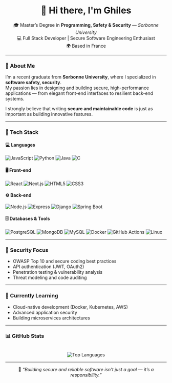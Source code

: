 <!-- Profile README for GitHub -->
<h1 align="center">👋 Hi there, I'm Ghiles</h1>

<p align="center">
🎓 Master’s Degree in <strong>Programming, Safety & Security</strong> — <em>Sorbonne University</em><br>
💻 Full Stack Developer | Secure Software Engineering Enthusiast<br>
🌍 Based in France 
</p>

---

### 🚀 About Me
I’m a recent graduate from **Sorbonne University**, where I specialized in **software safety, security**.  
My passion lies in designing and building secure, high-performance applications — from elegant front-end interfaces to resilient back-end systems.

I strongly believe that writing **secure and maintainable code** is just as important as building innovative features.

---

### 🧠 Tech Stack
#### 💻 Languages
![JavaScript](https://img.shields.io/badge/-JavaScript-F7DF1E?style=flat&logo=javascript&logoColor=black)
![Python](https://img.shields.io/badge/-Python-3776AB?style=flat&logo=python&logoColor=white)
![Java](https://img.shields.io/badge/-Java-007396?style=flat&logo=java&logoColor=white)
![C](https://img.shields.io/badge/-C-A8B9CC?style=flat&logo=c&logoColor=black)


#### 🖥️ Front-end
![React](https://img.shields.io/badge/-React-61DAFB?style=flat&logo=react&logoColor=black)
![Next.js](https://img.shields.io/badge/-Next.js-000000?style=flat&logo=next.js&logoColor=white)
![HTML5](https://img.shields.io/badge/-HTML5-E34F26?style=flat&logo=html5&logoColor=white)
![CSS3](https://img.shields.io/badge/-CSS3-1572B6?style=flat&logo=css3&logoColor=white)


#### ⚙️ Back-end
![Node.js](https://img.shields.io/badge/-Node.js-339933?style=flat&logo=node.js&logoColor=white)
![Express](https://img.shields.io/badge/-Express-000000?style=flat&logo=express&logoColor=white)
![Django](https://img.shields.io/badge/-Django-092E20?style=flat&logo=django&logoColor=white)
![Spring Boot](https://img.shields.io/badge/-Spring%20Boot-6DB33F?style=flat&logo=spring-boot&logoColor=white)

#### 🗄️ Databases & Tools
![PostgreSQL](https://img.shields.io/badge/-PostgreSQL-4169E1?style=flat&logo=postgresql&logoColor=white)
![MongoDB](https://img.shields.io/badge/-MongoDB-47A248?style=flat&logo=mongodb&logoColor=white)
![MySQL](https://img.shields.io/badge/-MySQL-4479A1?style=flat&logo=mysql&logoColor=white)
![Docker](https://img.shields.io/badge/-Docker-2496ED?style=flat&logo=docker&logoColor=white)
![GitHub Actions](https://img.shields.io/badge/-GitHub%20Actions-2088FF?style=flat&logo=github-actions&logoColor=white)
![Linux](https://img.shields.io/badge/-Linux-FCC624?style=flat&logo=linux&logoColor=black)

---

### 🔐 Security Focus
- OWASP Top 10 and secure coding best practices  
- API authentication (JWT, OAuth2)  
- Penetration testing & vulnerability analysis  
- Threat modeling and code auditing  

---

### 🌱 Currently Learning
- Cloud-native development (Docker, Kubernetes, AWS)  
- Advanced application security  
- Building microservices architectures  

---

### 📊 GitHub Stats
<p align="center">
  <br>
  <img src="https://github-readme-stats.vercel.app/api/top-langs/?username=LeTigrep&layout=compact&theme=radical" alt="Top Languages" />
</p>


---

<p align="center">
💬 <em>“Building secure and reliable software isn’t just a goal — it’s a responsibility.”</em>
</p>
